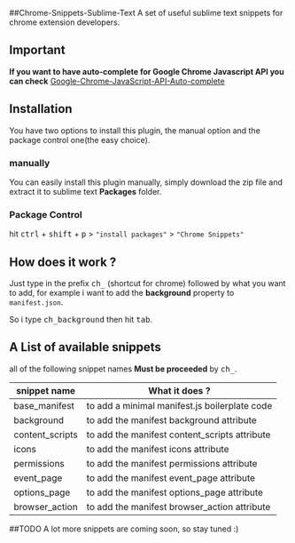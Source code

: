 ##Chrome-Snippets-Sublime-Text
A set of useful sublime text snippets for chrome extension
developers.

## Important 
**If you want to have auto-complete for Google Chrome Javascript API you can check** [Google-Chrome-JavaScript-API-Auto-complete](https://github.com/ismnoiet/Google-Chrome-JavaScript-API-Auto-complete)
## Installation
You have two options to install this plugin,
the manual option and the package control one(the easy choice).

### manually
You can easily install this plugin manually, simply download the zip file and extract it to sublime text   **Packages** folder.

### Package Control
hit <kbd>ctrl</kbd> + <kbd>shift</kbd> +  <kbd>p</kbd>  >  ``"install packages"``  >  ``"Chrome Snippets"``

## How does it work ?
Just type in the prefix <kbd>ch_</kbd> (shortcut for chrome) followed by what you want to add,
for example i want to add the **background** property to ``manifest.json``.

So i type
<kbd>ch_background</kbd> then hit <kbd>tab</kbd>.

## A List of available snippets
all of the following snippet names **Must be proceeded** by <kbd>ch_</kbd>.

snippet name  | What it does ?
------------- | -------------
base_manifest  | to add a minimal manifest.js boilerplate code  
background  | to add the manifest background attribute
content_scripts  | to add the manifest content_scripts attribute
icons  | to add the manifest icons attribute
permissions  | to add the manifest permissions attribute
event_page  | to add the manifest event_page attribute
options_page    | to add the manifest options_page attribute
browser_action    | to add the manifest browser_action attribute

##TODO
A lot more snippets are coming soon, so stay tuned :)
